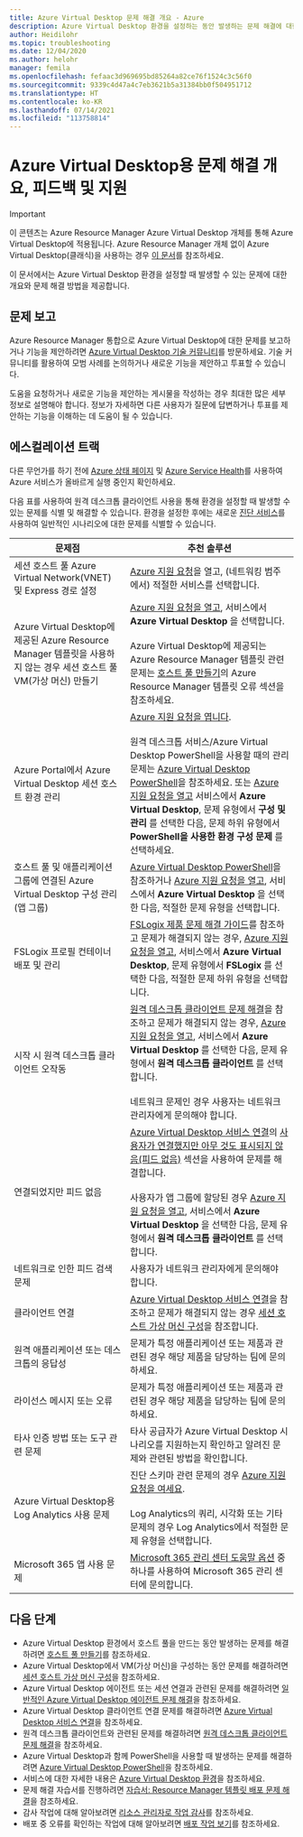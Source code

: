 ```yaml
---
title: Azure Virtual Desktop 문제 해결 개요 - Azure
description: Azure Virtual Desktop 환경을 설정하는 동안 발생하는 문제 해결에 대한 개요입니다.
author: Heidilohr
ms.topic: troubleshooting
ms.date: 12/04/2020
ms.author: helohr
manager: femila
ms.openlocfilehash: fefaac3d969695bd85264a82ce76f1524c3c56f0
ms.sourcegitcommit: 9339c4d47a4c7eb3621b5a31384bb0f504951712
ms.translationtype: HT
ms.contentlocale: ko-KR
ms.lasthandoff: 07/14/2021
ms.locfileid: "113758814"
---
```

# <a name="troubleshooting-overview-feedback-and-support-for-azure-virtual-desktop"></a>Azure Virtual Desktop용 문제 해결 개요, 피드백 및 지원

>[!IMPORTANT]
>이 콘텐츠는 Azure Resource Manager Azure Virtual Desktop 개체를 통해 Azure Virtual Desktop에 적용됩니다. Azure Resource Manager 개체 없이 Azure Virtual Desktop(클래식)을 사용하는 경우 [이 문서](./virtual-desktop-fall-2019/troubleshoot-set-up-overview-2019.md)를 참조하세요.

이 문서에서는 Azure Virtual Desktop 환경을 설정할 때 발생할 수 있는 문제에 대한 개요와 문제 해결 방법을 제공합니다.

## <a name="report-issues"></a>문제 보고

Azure Resource Manager 통합으로 Azure Virtual Desktop에 대한 문제를 보고하거나 기능을 제안하려면 [Azure Virtual Desktop 기술 커뮤니티](https://techcommunity.microsoft.com/t5/azure-virtual-desktop/bd-p/AzureVirtualDesktopForum)를 방문하세요. 기술 커뮤니티를 활용하여 모범 사례를 논의하거나 새로운 기능을 제안하고 투표할 수 있습니다.

도움을 요청하거나 새로운 기능을 제안하는 게시물을 작성하는 경우 최대한 많은 세부 정보로 설명해야 합니다. 정보가 자세하면 다른 사용자가 질문에 답변하거나 투표를 제안하는 기능을 이해하는 데 도움이 될 수 있습니다.

## <a name="escalation-tracks"></a>에스컬레이션 트랙

다른 무언가를 하기 전에 [Azure 상태 페이지](https://status.azure.com/status) 및 [Azure Service Health](https://azure.microsoft.com/features/service-health/)를 사용하여 Azure 서비스가 올바르게 실행 중인지 확인하세요.

다음 표를 사용하여 원격 데스크톱 클라이언트 사용을 통해 환경을 설정할 때 발생할 수 있는 문제를 식별 및 해결할 수 있습니다. 환경을 설정한 후에는 새로운 [진단 서비스](diagnostics-role-service.md)를 사용하여 일반적인 시나리오에 대한 문제를 식별할 수 있습니다.

| **문제점**                                                            | **추천 솔루션**  |
|----------------------------------------------------------------------|-------------------------------------------------|
| 세션 호스트 풀 Azure Virtual Network(VNET) 및 Express 경로 설정               | [Azure 지원 요청](https://azure.microsoft.com/support/create-ticket/)을 열고, (네트워킹 범주에서) 적절한 서비스를 선택합니다. |
| Azure Virtual Desktop에 제공된 Azure Resource Manager 템플릿을 사용하지 않는 경우 세션 호스트 풀 VM(가상 머신) 만들기 | [Azure 지원 요청을 열고](https://azure.microsoft.com/support/create-ticket/), 서비스에서 **Azure Virtual Desktop** 을 선택합니다. <br> <br> Azure Virtual Desktop에 제공되는 Azure Resource Manager 템플릿 관련 문제는 [호스트 풀 만들기](troubleshoot-set-up-issues.md)의 Azure Resource Manager 템플릿 오류 섹션을 참조하세요. |
| Azure Portal에서 Azure Virtual Desktop 세션 호스트 환경 관리    | [Azure 지원 요청을 엽니다](https://azure.microsoft.com/support/create-ticket/). <br> <br> 원격 데스크톱 서비스/Azure Virtual Desktop PowerShell을 사용할 때의 관리 문제는 [Azure Virtual Desktop PowerShell](troubleshoot-powershell.md)을 참조하세요. 또는 [Azure 지원 요청을 열고](https://azure.microsoft.com/support/create-ticket/) 서비스에서 **Azure Virtual Desktop**, 문제 유형에서 **구성 및 관리** 를 선택한 다음, 문제 하위 유형에서 **PowerShell을 사용한 환경 구성 문제** 를 선택하세요. |
| 호스트 풀 및 애플리케이션 그룹에 연결된 Azure Virtual Desktop 구성 관리(앱 그룹)      | [Azure Virtual Desktop PowerShell](troubleshoot-powershell.md)을 참조하거나 [Azure 지원 요청을 열고](https://azure.microsoft.com/support/create-ticket/), 서비스에서 **Azure Virtual Desktop** 을 선택한 다음, 적절한 문제 유형을 선택합니다.|
| FSLogix 프로필 컨테이너 배포 및 관리 | [FSLogix 제품 문제 해결 가이드](/fslogix/fslogix-trouble-shooting-ht/)를 참조하고 문제가 해결되지 않는 경우, [Azure 지원 요청을 열고](https://azure.microsoft.com/support/create-ticket/), 서비스에서 **Azure Virtual Desktop**, 문제 유형에서 **FSLogix** 를 선택한 다음, 적절한 문제 하위 유형을 선택합니다. |
| 시작 시 원격 데스크톱 클라이언트 오작동                                                 | [원격 데스크톱 클라이언트 문제 해결](troubleshoot-client.md)을 참조하고 문제가 해결되지 않는 경우, [Azure 지원 요청을 열고](https://azure.microsoft.com/support/create-ticket/), 서비스에서 **Azure Virtual Desktop** 를 선택한 다음, 문제 유형에서 **원격 데스크톱 클라이언트** 를 선택합니다.  <br> <br> 네트워크 문제인 경우 사용자는 네트워크 관리자에게 문의해야 합니다. |
| 연결되었지만 피드 없음                                                                 | [Azure Virtual Desktop 서비스 연결](troubleshoot-service-connection.md)의 [사용자가 연결했지만 아무 것도 표시되지 않음(피드 없음)](troubleshoot-service-connection.md#user-connects-but-nothing-is-displayed-no-feed) 섹션을 사용하여 문제를 해결합니다. <br> <br> 사용자가 앱 그룹에 할당된 경우 [Azure 지원 요청을 열고](https://azure.microsoft.com/support/create-ticket/), 서비스에서 **Azure Virtual Desktop** 을 선택한 다음, 문제 유형에서 **원격 데스크톱 클라이언트** 를 선택합니다. |
| 네트워크로 인한 피드 검색 문제                                            | 사용자가 네트워크 관리자에게 문의해야 합니다. |
| 클라이언트 연결                                                                    | [Azure Virtual Desktop 서비스 연결](troubleshoot-service-connection.md)을 참조하고 문제가 해결되지 않는 경우 [세션 호스트 가상 머신 구성](troubleshoot-vm-configuration.md)을 참조합니다. |
| 원격 애플리케이션 또는 데스크톱의 응답성                                      | 문제가 특정 애플리케이션 또는 제품과 관련된 경우 해당 제품을 담당하는 팀에 문의하세요. |
| 라이선스 메시지 또는 오류                                                          | 문제가 특정 애플리케이션 또는 제품과 관련된 경우 해당 제품을 담당하는 팀에 문의하세요. |
| 타사 인증 방법 또는 도구 관련 문제 | 타사 공급자가 Azure Virtual Desktop 시나리오를 지원하는지 확인하고 알려진 문제와 관련된 방법을 확인합니다. |
| Azure Virtual Desktop용 Log Analytics 사용 문제 | 진단 스키마 관련 문제의 경우 [Azure 지원 요청을 여세요](https://azure.microsoft.com/support/create-ticket/).<br><br>Log Analytics의 쿼리, 시각화 또는 기타 문제의 경우 Log Analytics에서 적절한 문제 유형을 선택합니다. |
| Microsoft 365 앱 사용 문제 | [Microsoft 365 관리 센터 도움말 옵션](/microsoft-365/admin/contact-support-for-business-products/) 중 하나를 사용하여 Microsoft 365 관리 센터에 문의합니다. |

## <a name="next-steps"></a>다음 단계

- Azure Virtual Desktop 환경에서 호스트 풀을 만드는 동안 발생하는 문제를 해결하려면 [호스트 풀 만들기](troubleshoot-set-up-issues.md)를 참조하세요.
- Azure Virtual Desktop에서 VM(가상 머신)을 구성하는 동안 문제를 해결하려면 [세션 호스트 가상 머신 구성](troubleshoot-vm-configuration.md)을 참조하세요.
- Azure Virtual Desktop 에이전트 또는 세션 연결과 관련된 문제를 해결하려면 [일반적인 Azure Virtual Desktop 에이전트 문제 해결](troubleshoot-agent.md)을 참조하세요.
- Azure Virtual Desktop 클라이언트 연결 문제를 해결하려면 [Azure Virtual Desktop 서비스 연결](troubleshoot-service-connection.md)을 참조하세요.
- 원격 데스크톱 클라이언트와 관련된 문제를 해결하려면 [원격 데스크톱 클라이언트 문제 해결](troubleshoot-client.md)을 참조하세요.
- Azure Virtual Desktop과 함께 PowerShell을 사용할 때 발생하는 문제를 해결하려면 [Azure Virtual Desktop PowerShell](troubleshoot-powershell.md)을 참조하세요.
- 서비스에 대한 자세한 내용은 [Azure Virtual Desktop 환경](environment-setup.md)을 참조하세요.
- 문제 해결 자습서를 진행하려면 [자습서: Resource Manager 템플릿 배포 문제 해결](../azure-resource-manager/templates/template-tutorial-troubleshoot.md)을 참조하세요.
- 감사 작업에 대해 알아보려면 [리소스 관리자로 작업 감사](../azure-resource-manager/management/view-activity-logs.md)를 참조하세요.
- 배포 중 오류를 확인하는 작업에 대해 알아보려면 [배포 작업 보기](../azure-resource-manager/templates/deployment-history.md)를 참조하세요.
